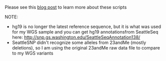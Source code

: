Please see this [blog post](http://cdwscience.blogspot.com/2012/06/my-23andme-results-getting-free-second.html) to learn more about these scripts

NOTE:
- hg19 is no longer the latest reference sequence, but it is what was used for my WGS sample and you can get hg19 annotationsfrom SeattleSeq here: http://snp.gs.washington.edu/SeattleSeqAnnotation138/
- SeattleSNP didn't recognize some alleles from 23andMe (mostly deletions), so I am using the original 23andMe raw data file to compare to my WGS variants
